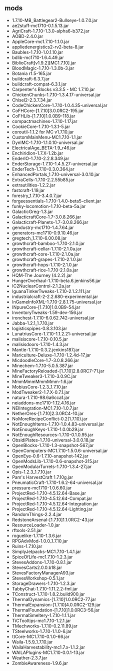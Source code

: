 ## mods
* 1.7.10-MB_Battlegear2-Bullseye-1.0.7.0.jar
* ae2stuff-mc1710-0.1.5.13.jar
* AgriCraft-1.7.10-1.3.0-alpha6-b372.jar
* AOBD-2.4.0.jar
* AppleCore-mc1.7.10-1.1.0.jar
* appliedenergistics2-rv2-beta-8.jar
* Baubles-1.7.10-1.0.1.10.jar
* bdlib-mc1710-1.6.4.49.jar
* BiblioCraft[v1.9.2][MC1.7.10].jar
* BloodMagic-1.7.10-1.3.0b-3.jar
* Botania r1.5-165.jar
* buildcraft-6.3.7.jar
* buildcraft-compat-6.3.1.jar
* Carpenter's Blocks v3.3.5 - MC 1.7.10.jar
* ChickenChunks-1.7.10-1.3.4.17-universal.jar
* Chisel2-2.3.7.34.jar
* CodeChickenCore-1.7.10-1.0.4.35-universal.jar
* CoFHCore-[1.7.10]3.0.0RC2-195.jar
* CoFHLib-[1.7.10]1.0.0B9-118.jar
* compactmachines-1.7.10-1.17.jar
* CookieCore-1.7.10-1.3.1-5.jar
* coroutil-1.1.2 for MC v1.7.10.jar
* CustomMainMenu-MC1.7.10-1.1.jar
* DynIMC-1.7.10-1.1.0.10-universal.jar
* ElectricalAge_BETA-1.9_r46.jar
* Enchiridion-1.7.X-1.2b.jar
* EnderIO-1.7.10-2.2.8.349.jar
* EnderStorage-1.7.10-1.4.5.27-universal.jar
* EnderTech-1.7.10-0.3.0.364.jar
* EnhancedPortals_1.7.10-universal-3.0.10.jar
* ExtraCells-1.7.10-2.2.55b85.jar
* extrautilities-1.2.2.jar
* fastcraft-1.19.jar
* forestry_1.7.10-3.4.0.7.jar
* forgeessentials-1.7.10-1.4.0-beta5-client.jar
* funky-locomotion-1.7.10-beta-5a.jar
* GalacticGreg-1.3.jar
* GalacticraftCore-1.7-3.0.8.266.jar
* Galacticraft-Planets-1.7-3.0.8.266.jar
* gendustry-mc1710-1.4.7.64.jar
* generators-mc1710-0.9.10.46.jar
* gregtech_1.7.10-6.00.08.jar
* growthcraft-bamboo-1.7.10-2.1.0.jar
* growthcraft-cellar-1.7.10-2.1.0a.jar
* growthcraft-core-1.7.10-2.1.0a.jar
* growthcraft-grapes-1.7.10-2.1.0.jar
* growthcraft-hops-1.7.10-2.1.0.jar
* growthcraft-rice-1.7.10-2.1.0a.jar
* HQM-The Journey (4.2.2).jar
* HungerOverhaul-1.7.10-beta.6.jenkins56.jar
* IC2NuclearControl-2.1.2a.jar
* IguanaTinkerTweaks-1.7.10-2.1.2.111.jar
* industrialcraft-2-2.2.680-experimental.jar
* InGameInfoXML-1.7.10-2.8.1.75-universal.jar
* INpureCore-[1.7.10]1.0.0B9-54.jar
* InventoryTweaks-1.59-dev-156.jar
* ironchest-1.7.10-6.0.62.742-universal.jar
* Jabba-1.2.1_1.7.10.jar
* logisticspipes-0.8.3.103.jar
* LunatriusCore-1.7.10-1.1.2.21-universal.jar
* malisiscore-1.7.10-0.10.5.jar
* malisisdoors-1.7.10-1.4.3.jar
* Mantle-1.7.10-0.3.2.jenkins187.jar
* Mariculture-Deluxe-1.7.10-1.2.4d-17.jar
* MicdoodleCore-1.7-3.0.8.266.jar
* Minechem-1.7.10-5.0.5.387.jar
* MineFactoryReloaded-[1.7.10]2.8.0RC7-71.jar
* MineTweaker3-1.7.10-3.0.9C.jar
* MmmMmmMmmMmm-1.6.jar
* MobiusCore-1.2.3_1.7.10.jar
* ModTweaker2-1.7.X-0.7.1.jar
* natura-1.7.10-98.6a6cca1.jar
* neiaddons-mc1710-1.12.4.16.jar
* NEIIntegration-MC1.7.10-1.0.7.jar
* NetherOres-[1.7.10]2.3.0RC4-10.jar
* NoMoreRecipeConflict-0.2(1.7.10).jar
* NotEnoughItems-1.7.10-1.0.4.83-universal.jar
* NotEnoughKeys-1.7.10-1.0.0b29.jar
* NotEnoughResources-1.7.10-0.1.0.95.jar
* ObsidiPlates-1.7.10-universal-3.0.0.18.jar
* OpenBlocks-1.7.10-1.3-snapshot-567.jar
* OpenComputers-MC1.7.10-1.5.0.6-universal.jar
* OpenEye-0.6-1.7.10-snapshot-142.jar
* OpenModsLib-1.7.10-0.6-snapshot-315.jar
* OpenModularTurrets-1.7.10-1.3.4-27.jar
* Opis-1.2.3_1.7.10.jar
* Pam's HarvestCraft 1.7.10g.jar
* PneumaticCraft-1.7.10-1.6.2-64-universal.jar
* pressure-mc1710-1.0.6.60.jar
* ProjectRed-1.7.10-4.5.12.64-Base.jar
* ProjectRed-1.7.10-4.5.12.64-Compat.jar
* ProjectRed-1.7.10-4.5.12.64-Integration.jar
* ProjectRed-1.7.10-4.5.12.64-Lighting.jar
* RandomThings-2.2.4.jar
* RedstoneArsenal-[1.7.10]1.1.0RC2-43.jar
* ResourceLoader-1.0.jar
* rftools-2.51.jar
* roguelike-1.7.10-1.3.6.jar
* RPGAdvMod-1.0.0_1.7.10.jar
* Ruins-1.7.10.jar
* SimplyJetpacks-MC1.7.10-1.4.1.jar
* SpiceOfLife-mc1.7.10-1.2.3.jar
* StevesAddons-1.7.10-0.8.1.jar
* StevesCarts2.0.0.b18.jar
* StevesFactoryManagerA93.jar
* StevesWorkshop-0.5.1.jar
* StorageDrawers-1.7.10-1.2.3.jar
* TabbyChat-1.7.10-1.11.2.2-fml.jar
* TConstruct-1.7.10-1.8.2.build900.jar
* ThermalDynamics-[1.7.10]1.0.0RC2-77.jar
* ThermalExpansion-[1.7.10]4.0.0RC2-129.jar
* ThermalFoundation-[1.7.10]1.0.0RC3-56.jar
* ThermalSmeltery-1.7.10-1.1.1.jar
* TiCTooltips-mc1.7.10-1.2.1.jar
* TMechworks-1.7.10-0.2.11.89.jar
* TSteelworks-1.7.10-1.1.0-6.jar
* ttCore-MC1.7.10-0.1.0-66.jar
* Waila-1.5.9_1.7.10.jar
* WailaHarvestability-mc1.7.x-1.1.2.jar
* WAILAPlugins-MC1.7.10-0.0.1-13.jar
* Weather-2.3.7.jar
* ZombieAwareness-1.9.6.jar
